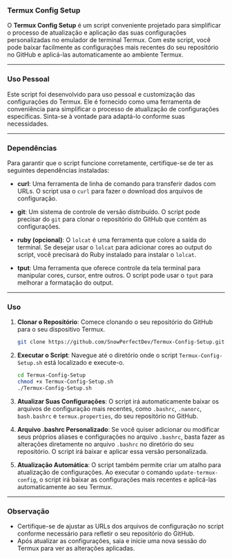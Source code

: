 ### Termux Config Setup

O **Termux Config Setup** é um script conveniente projetado para simplificar o processo de atualização e aplicação das suas configurações personalizadas no emulador de terminal Termux. Com este script, você pode baixar facilmente as configurações mais recentes do seu repositório no GitHub e aplicá-las automaticamente ao ambiente Termux.

---

### Uso Pessoal

Este script foi desenvolvido para uso pessoal e customização das configurações do Termux. Ele é fornecido como uma ferramenta de conveniência para simplificar o processo de atualização de configurações específicas. Sinta-se à vontade para adaptá-lo conforme suas necessidades.

---

### Dependências

Para garantir que o script funcione corretamente, certifique-se de ter as seguintes dependências instaladas:

- **curl**: Uma ferramenta de linha de comando para transferir dados com URLs. O script usa o `curl` para fazer o download dos arquivos de configuração.

- **git**: Um sistema de controle de versão distribuído. O script pode precisar do `git` para clonar o repositório do GitHub que contém as configurações.

- **ruby (opcional)**: O `lolcat` é uma ferramenta que colore a saída do terminal. Se desejar usar o `lolcat` para adicionar cores ao output do script, você precisará do Ruby instalado para instalar o `lolcat`.

- **tput**: Uma ferramenta que oferece controle da tela terminal para manipular cores, cursor, entre outros. O script pode usar o `tput` para melhorar a formatação do output.

---

### Uso

1. **Clonar o Repositório**: Comece clonando o seu repositório do GitHub para o seu dispositivo Termux.

    ```bash
    git clone https://github.com/SnowPerfectDev/Termux-Config-Setup.git
    ```

2. **Executar o Script**: Navegue até o diretório onde o script `Termux-Config-Setup.sh` está localizado e execute-o.

    ```bash
    cd Termux-Config-Setup
    chmod +x Termux-Config-Setup.sh
    ./Termux-Config-Setup.sh
    ```

3. **Atualizar Suas Configurações**: O script irá automaticamente baixar os arquivos de configuração mais recentes, como `.bashrc`, `.nanorc`, `bash.bashrc` e `termux.properties`, do seu repositório no GitHub.

4. **Arquivo .bashrc Personalizado**: Se você quiser adicionar ou modificar seus próprios aliases e configurações no arquivo `.bashrc`, basta fazer as alterações diretamente no arquivo `.bashrc` no diretório do seu repositório. O script irá baixar e aplicar essa versão personalizada.

5. **Atualização Automática**: O script também permite criar um atalho para atualização de configurações. Ao executar o comando `update-termux-config`, o script irá baixar as configurações mais recentes e aplicá-las automaticamente ao seu Termux.

---

### Observação

- Certifique-se de ajustar as URLs dos arquivos de configuração no script conforme necessário para refletir o seu repositório do GitHub.
- Após atualizar as configurações, saia e inicie uma nova sessão do Termux para ver as alterações aplicadas.
